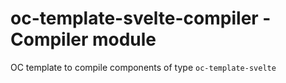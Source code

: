 # oc-template-svelte-compiler - Compiler module

OC template to compile components of type `oc-template-svelte`
